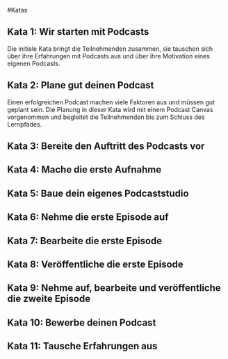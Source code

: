 #Katas

## Kata 1: Wir starten mit Podcasts
Die initiale Kata bringt die Teilnehmenden zusammen, sie tauschen sich über ihre Erfahrungen mit Podcasts aus und über ihre Motivation eines eigenen Podcasts.

## Kata 2: Plane gut deinen Podcast
Einen erfolgreichen Podcast machen viele Faktoren aus und müssen gut geplant sein. Die Planung in dieser Kata wird mit einem Podcast Canvas vorgenommen und begleitet die Teilnehmenden bis zum Schluss des Lernpfades.

## Kata 3: Bereite den Auftritt des Podcasts vor
## Kata 4: Mache die erste Aufnahme
## Kata 5: Baue dein eigenes Podcaststudio
## Kata 6: Nehme die erste Episode auf
## Kata 7: Bearbeite die erste Episode
## Kata 8: Veröffentliche die erste Episode
## Kata 9: Nehme auf, bearbeite und veröffentliche die zweite Episode
## Kata 10: Bewerbe deinen Podcast
## Kata 11: Tausche Erfahrungen aus
